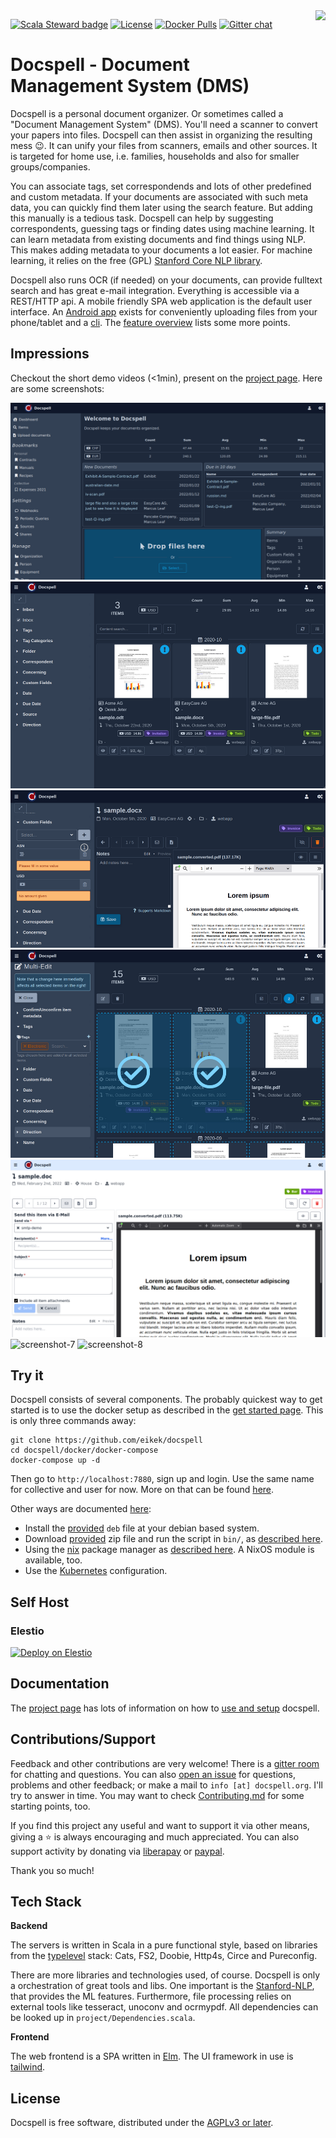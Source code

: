 <img align="right" src="./artwork/logo-only.svg" height="150px" style="padding-left: 20px"/>

[![Scala Steward badge](https://img.shields.io/badge/Scala_Steward-helping-blue.svg?style=for-the-badge&logo=data:image/png;base64,iVBORw0KGgoAAAANSUhEUgAAAA4AAAAQCAMAAAARSr4IAAAAVFBMVEUAAACHjojlOy5NWlrKzcYRKjGFjIbp293YycuLa3pYY2LSqql4f3pCUFTgSjNodYRmcXUsPD/NTTbjRS+2jomhgnzNc223cGvZS0HaSD0XLjbaSjElhIr+AAAAAXRSTlMAQObYZgAAAHlJREFUCNdNyosOwyAIhWHAQS1Vt7a77/3fcxxdmv0xwmckutAR1nkm4ggbyEcg/wWmlGLDAA3oL50xi6fk5ffZ3E2E3QfZDCcCN2YtbEWZt+Drc6u6rlqv7Uk0LdKqqr5rk2UCRXOk0vmQKGfc94nOJyQjouF9H/wCc9gECEYfONoAAAAASUVORK5CYII=)](https://scala-steward.org)
[![License](https://img.shields.io/github/license/eikek/docspell.svg?style=for-the-badge&color=steelblue)](https://github.com/eikek/docspell/blob/master/LICENSE.txt)
[![Docker Pulls](https://img.shields.io/docker/pulls/docspell/restserver?color=steelblue&style=for-the-badge&logo=docker)](https://hub.docker.com/u/docspell)
[![Gitter chat](https://img.shields.io/gitter/room/eikek/docspell?style=for-the-badge&color=steelblue&logo=gitter)](https://gitter.im/eikek/docspell)

# Docspell - Document Management System (DMS)

Docspell is a personal document organizer. Or sometimes called a
"Document Management System" (DMS). You'll need a scanner to convert
your papers into files. Docspell can then assist in organizing the
resulting mess :wink:. It can unify your files from scanners, emails
and other sources. It is targeted for home use, i.e. families,
households and also for smaller groups/companies.

You can associate tags, set correspondends and lots of other
predefined and custom metadata. If your documents are associated with
such meta data, you can quickly find them later using the search
feature. But adding this manually is a tedious task. Docspell can help
by suggesting correspondents, guessing tags or finding dates using
machine learning. It can learn metadata from existing documents and
find things using NLP. This makes adding metadata to your documents a
lot easier. For machine learning, it relies on the free (GPL)
[Stanford Core NLP library](https://github.com/stanfordnlp/CoreNLP).

Docspell also runs OCR (if needed) on your documents, can provide
fulltext search and has great e-mail integration. Everything is
accessible via a REST/HTTP api. A mobile friendly SPA web application
is the default user interface. An [Android
app](https://github.com/docspell/android-client) exists for
conveniently uploading files from your phone/tablet and a
[cli](https://github.com/docspell/dsc). The [feature
overview](https://docspell.org/#feature-selection) lists some more
points.


## Impressions

Checkout the short demo videos (<1min), present on the [project
page](https://docspell.org/#demos). Here are some screenshots:

![screenshot-1](website/site/content/docs/webapp/dashboards-01_dark.png)
![screenshot-2](website/site/content/docs/webapp/docspell-curate-1_dark.png)
![screenshot-3](website/site/content/docs/webapp/custom-fields-03_dark.png)
![screenshot-4](website/site/content/docs/webapp/multiedit-04_dark.png)
![screenshot-5](website/site/content/docs/webapp/mail-item-1.png)
![screenshot-7](website/site/static/screenshots/mobile/Screenshot_2021-02-14-04-small.jpg)
![screenshot-8](website/site/static/screenshots/mobile/Screenshot_2021-02-14-09-small.jpg)

## Try it

Docspell consists of several components. The probably quickest way to
get started is to use the docker setup as described in the [get started
page](https://docspell.org/#get-started). This is only three commands
away:

``` shell
git clone https://github.com/eikek/docspell
cd docspell/docker/docker-compose
docker-compose up -d
```

Then go to `http://localhost:7880`, sign up and login. Use the same
name for collective and user for now. More on that can be found
[here](https://docspell.org/docs/intro/).

Other ways are documented
[here](https://docspell.org/docs/install/quickstart/):

- Install the [provided](https://github.com/eikek/docspell/releases)
  `deb` file at your debian based system.
- Download [provided](https://github.com/eikek/docspell/releases) zip
  file and run the script in `bin/`, as [described
  here](https://docspell.org/docs/install/installing/#download-unpack-run).
- Using the [nix](https://nixos.org/nix) package manager as [described
  here](https://docspell.org/docs/install/installing/#nix). A NixOS
  module is available, too.
- Use the [Kubernetes](./kubernetes/README.md) configuration.

## Self Host

### Elestio

[![Deploy on Elestio](https://elest.io/images/logos/deploy-to-elestio-btn.png)](https://elest.io/open-source/docspell)


## Documentation

The [project page](https://docspell.org) has lots of information on
how to [use and setup](https://docspell.org/docs) docspell.


## Contributions/Support

Feedback and other contributions are very welcome! There is a [gitter
room](https://gitter.im/eikek/docspell) for chatting and questions.
You can also [open an
issue](https://github.com/eikek/docspell/issues/new) for questions,
problems and other feedback; or make a mail to `info [at]
docspell.org`. I'll try to answer in time. You may want to check
[Contributing.md](Contributing.md) for some starting points, too.

If you find this project any useful and want to support it via other
means, giving a :star: is always encouraging and much appreciated. You
can also support activity by donating via
[liberapay](https://liberapay.com/eikek/) or
[paypal](https://paypal.me/eikek0).

Thank you so much!

## Tech Stack

**Backend**

The servers is written in Scala in a pure functional style, based on
libraries from the [typelevel](https://typelevel.org) stack: Cats,
FS2, Doobie, Http4s, Circe and Pureconfig.

There are more libraries and technologies used, of course. Docspell is
only a orchestration of great tools and libs. One important is the
[Stanford-NLP](https://nlp.stanford.edu/software/), that provides the
ML features. Furthermore, file processing relies on external tools
like tesseract, unoconv and ocrmypdf. All dependencies can be looked
up in `project/Dependencies.scala`.


**Frontend**

The web frontend is a SPA written in [Elm](https://elm-lang.org). The
UI framework in use is [tailwind](https://tailwindcss.com).


## License

Docspell is free software, distributed under the [AGPLv3 or
later](https://spdx.org/licenses/AGPL-3.0-or-later.html).

